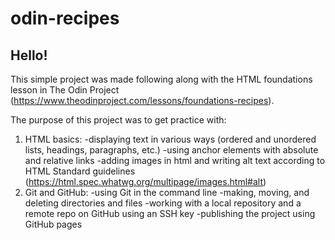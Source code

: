 # odin-recipes

## Hello!

This simple project was made following along with the HTML foundations lesson in The Odin Project (https://www.theodinproject.com/lessons/foundations-recipes).

The purpose of this project was to get practice with:

1. HTML basics: 
    -displaying text in various ways (ordered and unordered lists, headings, paragraphs, etc.)
    -using anchor elements with absolute and relative links
    -adding images in html and writing alt text according to HTML Standard guidelines (https://html.spec.whatwg.org/multipage/images.html#alt)
2. Git and GitHub: 
    -using Git in the command line
    -making, moving, and deleting directories and files
    -working with a local repository and a remote repo on GitHub using an SSH key 
    -publishing the project using GitHub pages 


